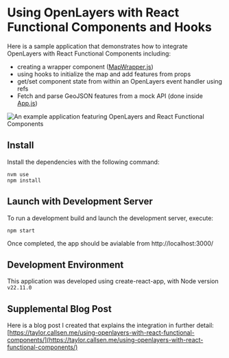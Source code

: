# Using OpenLayers with React Functional Components and Hooks

Here is a sample application that demonstrates how to integrate OpenLayers with React Functional Components including:

* creating a wrapper component ([MapWrapper.js](./src/components/MapWrapper.js))
* using hooks to initialize the map and add features from props
* get/set component state from within an OpenLayers event handler using refs
* Fetch and parse GeoJSON features from a mock API (done inside [App.js](./src/App.js))

![An example application featuring OpenLayers and React Functional Components](https://taylor.callsen.me/wp-content/uploads/2020/09/tcallsen-react-function-openlayers-example-sept-2020.jpg "An example application featuring OpenLayers and React Functional Components")

## Install

Install the dependencies with the following command:

```
nvm use
npm install
```

## Launch with Development Server

To run a development build and launch the development server, execute:

`npm start`

Once completed, the app should be avialable from http://localhost:3000/

## Development Environment

This application was developed using create-react-app, with Node version `v22.11.0`

## Supplemental Blog Post

Here is a blog post I created that explains the integration in further detail: [https://taylor.callsen.me/using-openlayers-with-react-functional-components/](https://taylor.callsen.me/using-openlayers-with-react-functional-components/)
